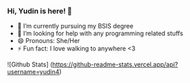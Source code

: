 ### Hi, Yudin is here! 👋

<!--
**yudin4/yudin4** is a ✨ _special_ ✨ repository because its `README.md` (this file) appears on your GitHub profile.

Here are some ideas to get you started:
-->

- 🔭 I’m currently pursuing my BSIS degree
- 🤔 I’m looking for help with any programming related stuffs
- 😄 Pronouns: She/Her
- ⚡ Fun fact: I love walking to anywhere <3

![Github Stats] (https://github-readme-stats.vercel.app/api?username=yudin4)
